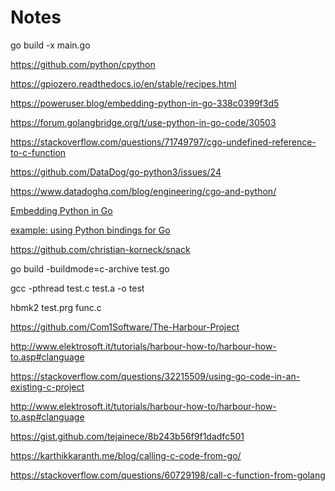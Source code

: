 # Notes

go build -x main.go

https://github.com/python/cpython

https://gpiozero.readthedocs.io/en/stable/recipes.html

https://poweruser.blog/embedding-python-in-go-338c0399f3d5

https://forum.golangbridge.org/t/use-python-in-go-code/30503

https://stackoverflow.com/questions/71749797/cgo-undefined-reference-to-c-function

https://github.com/DataDog/go-python3/issues/24

https://www.datadoghq.com/blog/engineering/cgo-and-python/

[Embedding Python in Go](https://poweruser.blog/embedding-python-in-go-338c0399f3d5)

[example: using Python bindings for Go](https://github.com/christian-korneck/python-go/tree/master/py-bindings/outliers)

https://github.com/christian-korneck/snack


 go build -buildmode=c-archive test.go

 gcc -pthread test.c test.a -o test

 hbmk2 test.prg func.c

https://github.com/Com1Software/The-Harbour-Project

http://www.elektrosoft.it/tutorials/harbour-how-to/harbour-how-to.asp#clanguage

https://stackoverflow.com/questions/32215509/using-go-code-in-an-existing-c-project

http://www.elektrosoft.it/tutorials/harbour-how-to/harbour-how-to.asp#clanguage

https://gist.github.com/tejainece/8b243b56f9f1dadfc501

https://karthikkaranth.me/blog/calling-c-code-from-go/

https://stackoverflow.com/questions/60729198/call-c-function-from-golang


